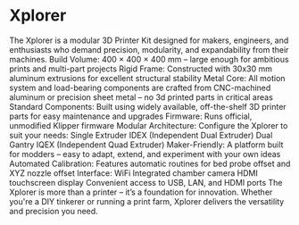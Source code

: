 # Xplorer
The Xplorer is a modular 3D Printer Kit designed for makers, engineers, and enthusiasts who demand precision, modularity, and expandability from their machines.
Build Volume: 400 × 400 × 400 mm – large enough for ambitious prints and multi-part projects
Rigid Frame: Constructed with 30x30 mm aluminum extrusions for excellent structural stability
Metal Core: All motion system and load-bearing components are crafted from CNC-machined aluminum or precision sheet metal – no 3d printed parts in critical areas
Standard Components: Built using widely available, off-the-shelf 3D printer parts for easy maintenance and upgrades
Firmware: Runs official, unmodified Klipper firmware
Modular Architecture: Configure the Xplorer to suit your needs:
Single Extruder
IDEX (Independent Dual Extruder)
Dual Gantry
IQEX (Independent Quad Extruder)
Maker-Friendly: A platform built for modders – easy to adapt, extend, and experiment with your own ideas
Automated Calibration: Features automatic routines for bed probe offset and XYZ nozzle offset
Interface:
WiFi
Integrated chamber camera
HDMI touchscreen display
Convenient access to USB, LAN, and HDMI ports
The Xplorer is more than a printer – it’s a foundation for innovation. Whether you're a DIY tinkerer or running a print farm, Xplorer delivers the versatility and precision you need.

